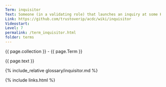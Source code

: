 ```yaml
---
Term: inquisitor
Text: Someone (in a validating role) that launches an inquiry at some KERI witness
Link: https://github.com/trustoverip/acdc/wiki/inquisitor
Videostart: 
Level: 7
permalink: /term_inquisitor.html
folder: terms
---
```


{{ page.collection }} - {{ page.Term }}

   {{ page.text }}

{% include_relative glossary/inquisitor.md %}

 {% include links.html %} 

